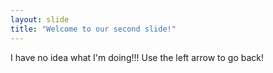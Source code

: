 ```yaml
---
layout: slide
title: "Welcome to our second slide!"
---
```

I have no idea what I'm doing!!!
Use the left arrow to go back!
